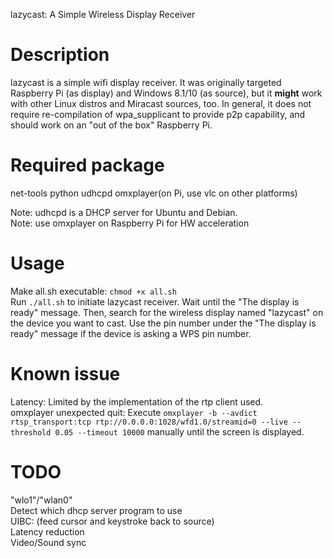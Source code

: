lazycast: A Simple Wireless Display Receiver

# Description
lazycast is a simple wifi display receiver. It was originally targeted Raspberry Pi (as display) and Windows 8.1/10 (as source), but it **might** work with other Linux distros and Miracast sources, too. In general, it does not require re-compilation of wpa_supplicant to provide p2p capability, and should work on an "out of the box" Raspberry Pi.

# Required package
net-tools python udhcpd omxplayer(on Pi, use vlc on other platforms)

Note: udhcpd is a DHCP server for Ubuntu and Debian.  
Note: use omxplayer on Raspberry Pi for HW acceleration  

# Usage
Make all.sh executable: `chmod +x all.sh`  
Run `./all.sh` to initiate lazycast receiver. Wait until the "The display is ready" message.
Then, search for the wireless display named "lazycast" on the device you want to cast. Use the pin number under the "The display is ready" message if the device is asking a WPS pin number.  


# Known issue
Latency: Limited by the implementation of the rtp client used.  
omxplayer unexpected quit: Execute `omxplayer -b --avdict rtsp_transport:tcp rtp://0.0.0.0:1028/wfd1.0/streamid=0 --live --threshold 0.05 --timeout 10000` manually until the screen is displayed.



# TODO
"wlo1"/"wlan0"  
Detect which dhcp server program to use  
UIBC: (feed cursor and keystroke back to source)  
Latency reduction  
Video/Sound sync
